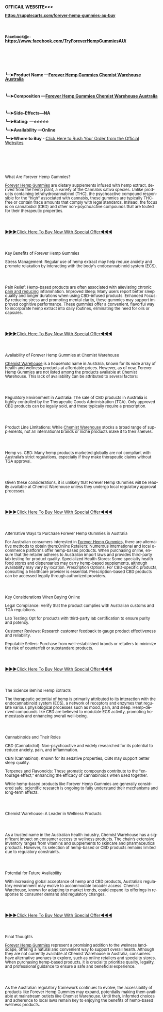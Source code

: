 <p style="line-height: 100%;margin-bottom: 0.02in;background: transparent;"><span style="border: none;padding: 0in;"><span lang="en-US"><span style="background: transparent;"><strong>OFFICAIL WEBSITE&gt;&gt;&gt;&nbsp;</strong></span></span></span></p>
<p style="line-height: 100%;margin-bottom: 0.02in;background: transparent;"><span style="border: none;padding: 0in;"><span size="2" style="font-size:13px;"><span lang="en-US"><span style="background: transparent;"><strong><a href="https://supplecarts.com/forever-hemp-gummies-au-buy">https://supplecarts.com/forever-hemp-gummies-au-buy</a>&nbsp;</strong></span></span></span><span lang="en-US"><span style="background: transparent;"><strong>&nbsp;</strong></span></span></span></p>
<p style="line-height: 100%;margin-bottom: 0.02in;background: transparent;"><br>&nbsp;</p>
<p style="line-height: 100%;margin-bottom: 0.02in;background: transparent;"><span style="border: none;padding: 0in;"><span size="2" style="font-size:13px;"><span lang="en-US"><span style="background: transparent;"><strong>Facebook@:-</strong></span></span></span><span lang="en-US"><span style="background: transparent;"><strong><br> <a href="https://www.facebook.com/TryForeverHempGummiesAU/">https://www.facebook.com/TryForeverHempGummiesAU/</a>&nbsp;</strong></span></span></span></p>
<p style="line-height: 100%;margin-bottom: 0.02in;background: transparent;"><br>&nbsp;</p>
<p style="line-height: 100%;margin-bottom: 0.02in;background: transparent;"><br>&nbsp;</p>
<p style="line-height: 100%;margin-bottom: 0.02in;background: transparent;"><span style="border: none;padding: 0in;"><span style="background: transparent;"><strong style="font-weight: bold;">╰┈➤<span lang="en-US">Product Name &mdash;<a href="https://supplecarts.com/forever-hemp-gummies-au-buy">Forever Hemp Gummies Chemist Warehouse Australia</a><br>&nbsp;</span></strong></span></span><br>&nbsp;</p>
<p style="margin-bottom: 0.1in;background: transparent;line-height: 100%;text-align: left;"><span style="border: none;padding: 0in;"><span style="background: transparent;"><strong style="font-weight: bold;">╰┈➤<span lang="en-US">Composition &mdash;<a href="https://supplecarts.com/forever-hemp-gummies-au-buy">Forever Hemp Gummies Chemist Warehouse Australia</a></span></strong></span><span lang="en-US"><span style="background: transparent;"><strong><br>&nbsp;</strong></span></span></span><br>&nbsp;</p>
<p style="line-height: 100%;margin-bottom: 0.1in;background: transparent;"><span style="border: none;padding: 0in;"><span style="background: transparent;"><strong style="font-weight: bold;">╰┈➤<span lang="en-US">Side-Effects&mdash;NA</span></strong></span></span></p>
<p style="line-height: 100%;margin-bottom: 0.1in;background: transparent;"><span style="border: none;padding: 0in;"><span style="background: transparent;"><strong style="font-weight: bold;">╰┈➤<span lang="en-US">Rating: &mdash;⭐⭐⭐⭐⭐</span></strong></span></span></p>
<p style="line-height: 100%;margin-bottom: 0.1in;background: transparent;"><span style="border: none;padding: 0in;"><span style="background: transparent;"><strong style="font-weight: bold;">╰┈➤<span lang="en-US">Availability &mdash;Online</span></strong></span></span></p>
<p style="margin-bottom: 0.1in;background: transparent;line-height: 100%;text-align: left;"><span style="border: none;padding: 0in;"><span style="background: transparent;"><strong style="font-weight: bold;">╰┈➤<span lang="en-US">Where to Buy -</span></strong></span><span size="2" style="font-size:13px;"><span lang="en-US"><span style="background: transparent;"><strong>&nbsp;</strong></span></span></span><span lang="en-US"><span style="background: transparent;"><a href="https://supplecarts.com/forever-hemp-gummies-au-buy">Click Here to Rush Your Order from the Official Websites</a></span></span></span></p>
<p style="margin-bottom: 0.1in;background: transparent;line-height: 100%;text-align: left;"><br>&nbsp;</p>
<p style="margin-bottom: 0.1in;background: transparent;line-height: 100%;text-align: left;"><br>&nbsp;</p>
<p style="margin-bottom: 0.1in;background: transparent;line-height: 100%;text-align: left;"><span style="border: none;padding: 0in;"><span size="2" style="font-size:13px;"><span lang="en-US"><span style="background: transparent;">What Are Forever Hemp Gummies?</span></span></span></span></p>
<p style="margin-bottom: 0.1in;background: transparent;line-height: 100%;text-align: left;"><span style="border: none;padding: 0in;"><span size="2" style="font-size:13px;"><span lang="en-US"><span style="background: transparent;"><a href="https://www.facebook.com/groups/foreverhempgummieschemistwarehouseaustralia">Forever Hemp Gummies</a> are dietary supplements infused with hemp extract, derived from the hemp plant, a variety of the Cannabis sativa species. Unlike products containing tetrahydrocannabinol (THC), the psychoactive compound responsible for the &quot;high&quot; associated with cannabis, these gummies are typically THC-free or contain trace amounts that comply with legal standards. Instead, the focus is on cannabidiol (CBD) and other non-psychoactive compounds that are touted for their therapeutic properties.</span></span></span></span></p>
<p style="margin-bottom: 0.1in;background: transparent;line-height: 100%;text-align: left;"><br>&nbsp;</p>
<p style="margin-bottom: 0.1in;background: transparent;line-height: 100%;text-align: left;"><span style="border: none;padding: 0in;"><span style="background: transparent;"><a href="https://supplecarts.com/forever-hemp-gummies-au-buy">►►►<span lang="en-US">Click Here To Buy Now With Special Offer◄◄◄</span></a></span></span></p>
<p style="margin-bottom: 0.1in;background: transparent;line-height: 100%;text-align: left;"><br>&nbsp;</p>
<p style="margin-bottom: 0.1in;background: transparent;line-height: 100%;text-align: left;"><span style="border: none;padding: 0in;"><span size="2" style="font-size:13px;"><span lang="en-US"><span style="background: transparent;">Key Benefits of Forever Hemp Gummies</span></span></span></span></p>
<p style="margin-bottom: 0.1in;background: transparent;line-height: 100%;text-align: left;"><span style="border: none;padding: 0in;"><span size="2" style="font-size:13px;"><span lang="en-US"><span style="background: transparent;">Stress Management: Regular use of hemp extract may help reduce anxiety and promote relaxation by interacting with the body&apos;s endocannabinoid system (ECS).</span></span></span></span></p>
<p style="margin-bottom: 0.1in;background: transparent;line-height: 100%;text-align: left;"><br>&nbsp;</p>
<p style="margin-bottom: 0.1in;background: transparent;line-height: 100%;text-align: left;"><span style="border: none;padding: 0in;"><span size="2" style="font-size:13px;"><span lang="en-US"><span style="background: transparent;">Pain Relief: Hemp-based products are often associated with alleviating chronic <a href="https://www.facebook.com/groups/115344420970730">pain and reducing</a> inflammation. Improved Sleep: Many users report better sleep quality and longer durations when using CBD-infused products. Enhanced Focus: By reducing stress and promoting mental clarity, these gummies may support improved cognitive performance. These gummies offer a convenient, flavorful way to incorporate hemp extract into daily routines, eliminating the need for oils or capsules.</span></span></span></span></p>
<p style="margin-bottom: 0.1in;background: transparent;line-height: 100%;text-align: left;"><br>&nbsp;</p>
<p style="margin-bottom: 0.1in;background: transparent;line-height: 100%;text-align: left;"><span style="border: none;padding: 0in;"><span style="background: transparent;"><a href="https://supplecarts.com/forever-hemp-gummies-au-buy">►►►<span lang="en-US">Click Here To Buy Now With Special Offer◄◄◄</span></a></span></span></p>
<p style="margin-bottom: 0.1in;background: transparent;line-height: 100%;text-align: left;"><br>&nbsp;</p>
<p style="margin-bottom: 0.1in;background: transparent;line-height: 100%;text-align: left;"><span style="border: none;padding: 0in;"><span size="2" style="font-size:13px;"><span lang="en-US"><span style="background: transparent;">Availability of Forever Hemp Gummies at Chemist Warehouse</span></span></span></span></p>
<p style="margin-bottom: 0.1in;background: transparent;line-height: 100%;text-align: left;"><span style="border: none;padding: 0in;"><span size="2" style="font-size:13px;"><span lang="en-US"><span style="background: transparent;"><a href="https://www.facebook.com/TryForeverHempGummiesAU/">Chemist Warehouse</a> is a household name in Australia, known for its wide array of health and wellness products at affordable prices. However, as of now, Forever Hemp Gummies are not listed among the products available at Chemist Warehouse. This lack of availability can be attributed to several factors:</span></span></span></span></p>
<p style="margin-bottom: 0.1in;background: transparent;line-height: 100%;text-align: left;"><br>&nbsp;</p>
<p style="margin-bottom: 0.1in;background: transparent;line-height: 100%;text-align: left;"><span style="border: none;padding: 0in;"><span size="2" style="font-size:13px;"><span lang="en-US"><span style="background: transparent;">Regulatory Environment in Australia: The sale of CBD products in Australia is tightly controlled by the Therapeutic Goods Administration (TGA). Only approved CBD products can be legally sold, and these typically require a prescription.</span></span></span></span></p>
<p style="margin-bottom: 0.1in;background: transparent;line-height: 100%;text-align: left;"><br>&nbsp;</p>
<p style="margin-bottom: 0.1in;background: transparent;line-height: 100%;text-align: left;"><span style="border: none;padding: 0in;"><span size="2" style="font-size:13px;"><span lang="en-US"><span style="background: transparent;">Product Line Limitations: While <a href="https://www.facebook.com/TryForeverHempGummiesAU/">Chemist Warehouse</a> stocks a broad range of supplements, not all international brands or niche products make it to their shelves.</span></span></span></span></p>
<p style="margin-bottom: 0.1in;background: transparent;line-height: 100%;text-align: left;"><br>&nbsp;</p>
<p style="margin-bottom: 0.1in;background: transparent;line-height: 100%;text-align: left;"><span style="border: none;padding: 0in;"><span size="2" style="font-size:13px;"><span lang="en-US"><span style="background: transparent;">Hemp vs. CBD: Many hemp products marketed globally are not compliant with Australia&rsquo;s strict regulations, especially if they make therapeutic claims without TGA approval.</span></span></span></span></p>
<p style="margin-bottom: 0.1in;background: transparent;line-height: 100%;text-align: left;"><br>&nbsp;</p>
<p style="margin-bottom: 0.1in;background: transparent;line-height: 100%;text-align: left;"><span style="border: none;padding: 0in;"><span size="2" style="font-size:13px;"><span lang="en-US"><span style="background: transparent;">Given these considerations, it is unlikely that Forever Hemp Gummies will be readily available at Chemist Warehouse unless they undergo local regulatory approval processes.</span></span></span></span></p>
<p style="margin-bottom: 0.1in;background: transparent;line-height: 100%;text-align: left;"><br>&nbsp;</p>
<p style="margin-bottom: 0.1in;background: transparent;line-height: 100%;text-align: left;"><span style="border: none;padding: 0in;"><span style="background: transparent;"><a href="https://supplecarts.com/forever-hemp-gummies-au-buy">►►►<span lang="en-US">Click Here To Buy Now With Special Offer◄◄◄</span></a></span></span></p>
<p style="margin-bottom: 0.1in;background: transparent;line-height: 100%;text-align: left;"><br>&nbsp;</p>
<p style="margin-bottom: 0.1in;background: transparent;line-height: 100%;text-align: left;"><span style="border: none;padding: 0in;"><span size="2" style="font-size:13px;"><span lang="en-US"><span style="background: transparent;">Alternative Ways to Purchase Forever Hemp Gummies in Australia</span></span></span></span></p>
<p style="margin-bottom: 0.1in;background: transparent;line-height: 100%;text-align: left;"><span style="border: none;padding: 0in;"><span size="2" style="font-size:13px;"><span lang="en-US"><span style="background: transparent;">For Australian consumers interested in <a href="https://www.facebook.com/events/1274911810472096/">Forever Hemp Gummies,</a> there are alternative methods to obtain them:Online Retailers: Numerous international and local e-commerce platforms offer hemp-based products. When purchasing online, ensure that the retailer adheres to Australian import laws and provides third-party lab testing for product quality. Specialized Health Stores: Some specialty health food stores and dispensaries may carry hemp-based supplements, although availability may vary by location. Prescription Options: For CBD-specific products, consulting a healthcare provider is essential. Prescription-based CBD products can be accessed legally through authorized providers.</span></span></span></span></p>
<p style="margin-bottom: 0.1in;background: transparent;line-height: 100%;text-align: left;"><br>&nbsp;</p>
<p style="margin-bottom: 0.1in;background: transparent;line-height: 100%;text-align: left;"><span style="border: none;padding: 0in;"><span size="2" style="font-size:13px;"><span lang="en-US"><span style="background: transparent;">Key Considerations When Buying Online</span></span></span></span></p>
<p style="margin-bottom: 0.1in;background: transparent;line-height: 100%;text-align: left;"><span style="border: none;padding: 0in;"><span size="2" style="font-size:13px;"><span lang="en-US"><span style="background: transparent;">Legal Compliance: Verify that the product complies with Australian customs and TGA regulations.</span></span></span></span></p>
<p style="margin-bottom: 0.1in;background: transparent;line-height: 100%;text-align: left;"><span style="border: none;padding: 0in;"><span size="2" style="font-size:13px;"><span lang="en-US"><span style="background: transparent;">Lab Testing: Opt for products with third-party lab certification to ensure purity and potency.</span></span></span></span></p>
<p style="margin-bottom: 0.1in;background: transparent;line-height: 100%;text-align: left;"><span style="border: none;padding: 0in;"><span size="2" style="font-size:13px;"><span lang="en-US"><span style="background: transparent;">Customer Reviews: Research customer feedback to gauge product effectiveness and reliability.</span></span></span></span></p>
<p style="margin-bottom: 0.1in;background: transparent;line-height: 100%;text-align: left;"><span style="border: none;padding: 0in;"><span size="2" style="font-size:13px;"><span lang="en-US"><span style="background: transparent;">Reputable Sellers: Purchase from well-established brands or retailers to minimize the risk of counterfeit or substandard products.</span></span></span></span></p>
<p style="margin-bottom: 0.1in;background: transparent;line-height: 100%;text-align: left;"><br>&nbsp;</p>
<p style="margin-bottom: 0.1in;background: transparent;line-height: 100%;text-align: left;"><span style="border: none;padding: 0in;"><span style="background: transparent;"><a href="https://supplecarts.com/forever-hemp-gummies-au-buy">►►►<span lang="en-US">Click Here To Buy Now With Special Offer◄◄◄</span></a></span></span></p>
<p style="margin-bottom: 0.1in;background: transparent;line-height: 100%;text-align: left;"><br>&nbsp;</p>
<p style="margin-bottom: 0.1in;background: transparent;line-height: 100%;text-align: left;"><span style="border: none;padding: 0in;"><span size="2" style="font-size:13px;"><span lang="en-US"><span style="background: transparent;">The Science Behind Hemp Extracts</span></span></span></span></p>
<p style="margin-bottom: 0.1in;background: transparent;line-height: 100%;text-align: left;"><span style="border: none;padding: 0in;"><span size="2" style="font-size:13px;"><span lang="en-US"><span style="background: transparent;">The therapeutic potential of hemp is primarily attributed to its interaction with the endocannabinoid system (ECS), a network of receptors and enzymes that regulate various physiological processes such as mood, pain, and sleep. Hemp-derived compounds like CBD are believed to modulate ECS activity, promoting homeostasis and enhancing overall well-being.</span></span></span></span></p>
<p style="margin-bottom: 0.1in;background: transparent;line-height: 100%;text-align: left;"><br>&nbsp;</p>
<p style="margin-bottom: 0.1in;background: transparent;line-height: 100%;text-align: left;"><span style="border: none;padding: 0in;"><span size="2" style="font-size:13px;"><span lang="en-US"><span style="background: transparent;">Cannabinoids and Their Roles</span></span></span></span></p>
<p style="margin-bottom: 0.1in;background: transparent;line-height: 100%;text-align: left;"><span style="border: none;padding: 0in;"><span size="2" style="font-size:13px;"><span lang="en-US"><span style="background: transparent;">CBD (Cannabidiol): Non-psychoactive and widely researched for its potential to reduce anxiety, pain, and inflammation.</span></span></span></span></p>
<p style="margin-bottom: 0.1in;background: transparent;line-height: 100%;text-align: left;"><span style="border: none;padding: 0in;"><span size="2" style="font-size:13px;"><span lang="en-US"><span style="background: transparent;">CBN (Cannabinol): Known for its sedative properties, CBN may support better sleep quality.</span></span></span></span></p>
<p style="margin-bottom: 0.1in;background: transparent;line-height: 100%;text-align: left;"><span style="border: none;padding: 0in;"><span size="2" style="font-size:13px;"><span lang="en-US"><span style="background: transparent;">Terpenes and Flavonoids: These aromatic compounds contribute to the &quot;entourage effect,&quot; enhancing the efficacy of cannabinoids when used together.</span></span></span></span></p>
<p style="margin-bottom: 0.1in;background: transparent;line-height: 100%;text-align: left;"><span style="border: none;padding: 0in;"><span size="2" style="font-size:13px;"><span lang="en-US"><span style="background: transparent;">While hemp-based products like Forever Hemp Gummies are generally considered safe, scientific research is ongoing to fully understand their mechanisms and long-term effects.</span></span></span></span></p>
<p style="margin-bottom: 0.1in;background: transparent;line-height: 100%;text-align: left;"><br>&nbsp;</p>
<p style="margin-bottom: 0.1in;background: transparent;line-height: 100%;text-align: left;"><span style="border: none;padding: 0in;"><span size="2" style="font-size:13px;"><span lang="en-US"><span style="background: transparent;">Chemist Warehouse: A Leader in Wellness Products</span></span></span></span></p>
<p style="margin-bottom: 0.1in;background: transparent;line-height: 100%;text-align: left;"><br>&nbsp;</p>
<p style="margin-bottom: 0.1in;background: transparent;line-height: 100%;text-align: left;"><span style="border: none;padding: 0in;"><span size="2" style="font-size:13px;"><span lang="en-US"><span style="background: transparent;">As a trusted name in the Australian health industry, Chemist Warehouse has a significant impact on consumer access to wellness products. The chain&rsquo;s extensive inventory ranges from vitamins and supplements to skincare and pharmaceutical products. However, its selection of hemp-based or CBD products remains limited due to regulatory constraints.</span></span></span></span></p>
<p style="margin-bottom: 0.1in;background: transparent;line-height: 100%;text-align: left;"><br>&nbsp;</p>
<p style="margin-bottom: 0.1in;background: transparent;line-height: 100%;text-align: left;"><span style="border: none;padding: 0in;"><span size="2" style="font-size:13px;"><span lang="en-US"><span style="background: transparent;">Potential for Future Availability</span></span></span></span></p>
<p style="margin-bottom: 0.1in;background: transparent;line-height: 100%;text-align: left;"><span style="border: none;padding: 0in;"><span size="2" style="font-size:13px;"><span lang="en-US"><span style="background: transparent;">With increasing global acceptance of hemp and CBD products, Australia&rsquo;s regulatory environment may evolve to accommodate broader access. Chemist Warehouse, known for adapting to market trends, could expand its offerings in response to consumer demand and regulatory changes.</span></span></span></span></p>
<p style="margin-bottom: 0.1in;background: transparent;line-height: 100%;text-align: left;"><br>&nbsp;</p>
<p style="margin-bottom: 0.1in;background: transparent;line-height: 100%;text-align: left;"><span style="border: none;padding: 0in;"><span style="background: transparent;"><a href="https://supplecarts.com/forever-hemp-gummies-au-buy">►►►<span lang="en-US">Click Here To Buy Now With Special Offer◄◄◄</span></a></span></span></p>
<p style="margin-bottom: 0.1in;background: transparent;line-height: 100%;text-align: left;"><br>&nbsp;</p>
<p style="margin-bottom: 0.1in;background: transparent;line-height: 100%;text-align: left;"><span style="border: none;padding: 0in;"><span size="2" style="font-size:13px;"><span lang="en-US"><span style="background: transparent;">Final Thoughts</span></span></span></span></p>
<p style="margin-bottom: 0.1in;background: transparent;line-height: 100%;text-align: left;"><span style="border: none;padding: 0in;"><span size="2" style="font-size:13px;"><span lang="en-US"><span style="background: transparent;"><a href="https://www.facebook.com/groups/tryforeverhempgummiesau">Forever Hemp Gummies</a> represent a promising addition to the wellness landscape, offering a natural and convenient way to support overall health. Although they are not currently available at Chemist Warehouse in Australia, consumers have alternative avenues to explore, such as online retailers and specialty stores. When purchasing hemp-based products, it is crucial to prioritize quality, legality, and professional guidance to ensure a safe and beneficial experience.</span></span></span></span></p>
<p style="margin-bottom: 0.1in;background: transparent;line-height: 100%;text-align: left;"><br>&nbsp;</p>
<p style="margin-bottom: 0.1in;background: transparent;line-height: 100%;text-align: left;"><span style="border: none;padding: 0in;"><span size="2" style="font-size:13px;"><span lang="en-US"><span style="background: transparent;">As the Australian regulatory framework continues to evolve, the accessibility of products like Forever Hemp Gummies may expand, potentially making them available at mainstream outlets like Chemist Warehouse. Until then, informed choices and adherence to local laws remain key to enjoying the benefits of hemp-based wellness products.</span></span></span></span></p>
